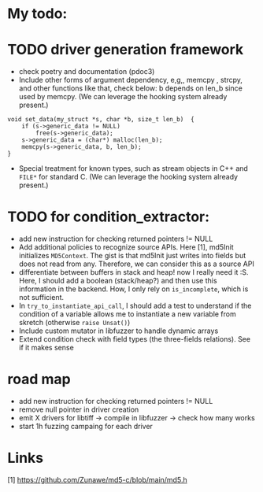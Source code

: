 # My todo:


# TODO driver generation framework
- check poetry and documentation (pdoc3)
- Include other  forms of argument dependency, e,g,, memcpy , strcpy, and other
  functions like that, check below: b depends on len_b since used by memcpy. (We
  can leverage the hooking system already present.)
```
void set_data(my_struct *s, char *b, size_t len_b)  {
	if (s->generic_data != NULL)
		free(s->generic_data);
	s->generic_data = (char*) malloc(len_b);
	memcpy(s->generic_data, b, len_b);
}
```
- Special treatment for known types, such as stream objects in C++ and `FILE*`
  for standard C. (We can leverage the hooking system already present.)

# TODO for condition_extractor:
- add new instruction for checking returned pointers != NULL
- Add additional policies to recognize source APIs. Here [1], md5Init
  initializes `MD5Context`. The gist is that md5Init just writes into fields but
  does not read from any. Therefore, we can consider this as a source API
- differentiate between buffers in stack and heap! now I really need it :S. Here, I should add a boolean (stack/heap?) and then use this information in the backend. How, I only rely on `is_incomplete`, which is not sufficient.
- In `try_to_instantiate_api_call`, I should add a test to understand if the
  condition of a variable allows me to instantiate a new variable from skretch (otherwise `raise Unsat()`)
- Include custom mutator in libfuzzer to handle dynamic arrays
- Extend condition check with field types (the three-fields relations). See if
  it makes sense

# road map
- add new instruction for checking returned pointers != NULL
- remove null pointer in driver creation
- emit X drivers for libtiff -> compile in libfuzzer -> check how many works
- start 1h fuzzing campaing for each driver

# Links
[1] https://github.com/Zunawe/md5-c/blob/main/md5.h